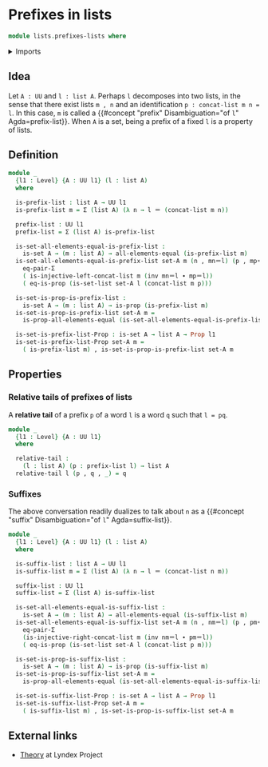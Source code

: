 # Prefixes in lists

```agda
module lists.prefixes-lists where
```

<details><summary>Imports</summary>

```agda
open import foundation.dependent-pair-types
open import foundation.empty-types
open import foundation.universe-levels

open import foundation-core.equality-dependent-pair-types
open import foundation-core.identity-types
open import foundation-core.injective-maps
open import foundation-core.propositions
open import foundation-core.sets

open import lists.concatenation-lists
open import lists.lists
```

</details>

## Idea

Let `A : UU` and `l : list A`. Perhaps `l` decomposes into two lists, in the
sense that there exist lists `m , n` and an identification
`p : concat-list m n = l`. In this case, `m` is called a
{{#concept "prefix" Disambiguation="of `l`" Agda=prefix-list}}. When `A` is a
set, being a prefix of a fixed `l` is a property of lists.

## Definition

```agda
module _
  {l1 : Level} {A : UU l1} (l : list A)
  where

  is-prefix-list : list A → UU l1
  is-prefix-list m = Σ (list A) (λ n → l ＝ (concat-list m n))

  prefix-list : UU l1
  prefix-list = Σ (list A) is-prefix-list

  is-set-all-elements-equal-is-prefix-list :
    is-set A → (m : list A) → all-elements-equal (is-prefix-list m)
  is-set-all-elements-equal-is-prefix-list set-A m (n , mn＝l) (p , mp＝l) =
    eq-pair-Σ
    ( is-injective-left-concat-list m (inv mn＝l ∙ mp＝l))
    ( eq-is-prop (is-set-list set-A l (concat-list m p)))

  is-set-is-prop-is-prefix-list :
    is-set A → (m : list A) → is-prop (is-prefix-list m)
  is-set-is-prop-is-prefix-list set-A m =
    is-prop-all-elements-equal (is-set-all-elements-equal-is-prefix-list set-A m)

  is-set-is-prefix-list-Prop : is-set A → list A → Prop l1
  is-set-is-prefix-list-Prop set-A m =
    ( is-prefix-list m) , is-set-is-prop-is-prefix-list set-A m
```

## Properties

### Relative tails of prefixes of lists

A **relative tail** of a prefix `p` of a word `l` is a word `q` such that
`l = pq`.

```agda
module _
  {l1 : Level} {A : UU l1}
  where

  relative-tail :
    (l : list A) (p : prefix-list l) → list A
  relative-tail l (p , q , _) = q
```

### Suffixes

The above conversation readily dualizes to talk about `n` as a
{{#concept "suffix" Disambiguation="of `l`" Agda=suffix-list}}.

```agda
module _
  {l1 : Level} {A : UU l1} (l : list A)
  where

  is-suffix-list : list A → UU l1
  is-suffix-list m = Σ (list A) (λ n → l ＝ (concat-list n m))

  suffix-list : UU l1
  suffix-list = Σ (list A) is-suffix-list

  is-set-all-elements-equal-is-suffix-list :
    is-set A → (m : list A) → all-elements-equal (is-suffix-list m)
  is-set-all-elements-equal-is-suffix-list set-A m (n , nm＝l) (p , pm＝l) =
    eq-pair-Σ
    (is-injective-right-concat-list m (inv nm＝l ∙ pm＝l))
    ( eq-is-prop (is-set-list set-A l (concat-list p m)))

  is-set-is-prop-is-suffix-list :
    is-set A → (m : list A) → is-prop (is-suffix-list m)
  is-set-is-prop-is-suffix-list set-A m =
    is-prop-all-elements-equal (is-set-all-elements-equal-is-suffix-list set-A m)

  is-set-is-suffix-list-Prop : is-set A → list A → Prop l1
  is-set-is-suffix-list-Prop set-A m =
    ( is-suffix-list m) , is-set-is-prop-is-suffix-list set-A m
```

## External links

- [Theory](https://www.lyndex.org/theory.php) at Lyndex Project
